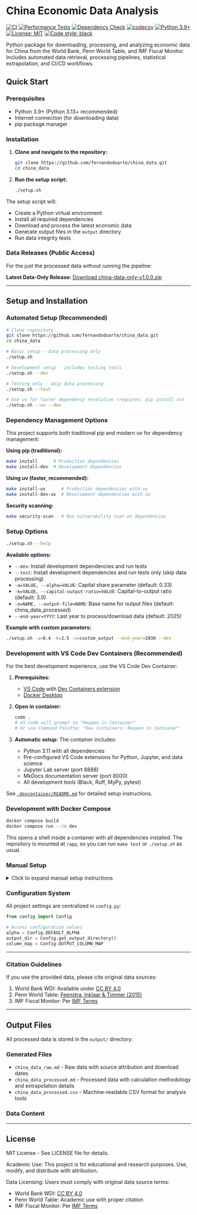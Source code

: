 # China Economic Data Analysis

[![CI](https://github.com/fernandoduarte/china_data/workflows/CI/badge.svg)](https://github.com/fernandoduarte/china_data/actions/workflows/ci.yml)
[![Performance Tests](https://github.com/fernandoduarte/china_data/workflows/Performance%20Testing/badge.svg)](https://github.com/fernandoduarte/china_data/actions/workflows/performance.yml)
[![Dependency Check](https://github.com/fernandoduarte/china_data/workflows/Dependency%20Management/badge.svg)](https://github.com/fernandoduarte/china_data/actions/workflows/dependency-check.yml)
[![codecov](https://codecov.io/gh/fernandoduarte/china_data/branch/main/graph/badge.svg)](https://codecov.io/gh/fernandoduarte/china_data)
[![Python 3.9+](https://img.shields.io/badge/python-3.9+-blue.svg)](https://www.python.org/downloads/)
[![License: MIT](https://img.shields.io/badge/License-MIT-yellow.svg)](https://opensource.org/licenses/MIT)
[![Code style: black](https://img.shields.io/badge/code%20style-black-000000.svg)](https://github.com/psf/black)

Python package for downloading, processing, and analyzing economic data for China from the World Bank,
Penn World Table, and IMF Fiscal Monitor. Includes automated data retrieval, processing pipelines,
statistical extrapolation, and CI/CD workflows.

## Quick Start

### Prerequisites

- Python 3.9+ (Python 3.13+ recommended)
- Internet connection (for downloading data)
- pip package manager

### Installation

1. **Clone and navigate to the repository:**

   ```bash
   git clone https://github.com/fernandoduarte/china_data.git
   cd china_data
   ```

2. **Run the setup script:**

   ```bash
   ./setup.sh
   ```

The setup script will:

- Create a Python virtual environment
- Install all required dependencies
- Download and process the latest economic data
- Generate output files in the `output` directory
- Run data integrity tests

### Data Releases (Public Access)

For the just the processed data without running the pipeline:

**Latest Data-Only Release:** [Download china-data-only-v1.0.0.zip](https://github.com/fernandoduarte/china_data/releases/latest)

---

## Setup and Installation

### Automated Setup (Recommended)

```bash
# Clone repository
git clone https://github.com/fernandoduarte/china_data.git
cd china_data

# Basic setup - data processing only
./setup.sh

# Development setup - includes testing tools
./setup.sh --dev

# Testing only - skip data processing
./setup.sh --test

# Use uv for faster dependency resolution (requires: pip install uv)
./setup.sh --uv --dev
```

### Dependency Management Options

This project supports both traditional pip and modern uv for dependency management:

**Using pip (traditional):**

```bash
make install      # Production dependencies
make install-dev  # Development dependencies
```

**Using uv (faster, recommended):**

```bash
make install-uv      # Production dependencies with uv
make install-dev-uv  # Development dependencies with uv
```

**Security scanning:**

```bash
make security-scan   # Run vulnerability scan on dependencies
```

### Setup Options

```bash
./setup.sh --help
```

**Available options:**

- `--dev`: Install development dependencies and run tests
- `--test`: Install development dependencies and run tests only (skip data processing)
- `-a=VALUE, --alpha=VALUE`: Capital share parameter (default: 0.33)
- `-k=VALUE, --capital-output-ratio=VALUE`: Capital-to-output ratio (default: 3.0)
- `-o=NAME, --output-file=NAME`: Base name for output files (default: china_data_processed)
- `--end-year=YYYY`: Last year to process/download data (default: 2025)

**Example with custom parameters:**

```bash
./setup.sh -a=0.4 -k=2.5 -o=custom_output --end-year=2030 --dev
```

### Development with VS Code Dev Containers (Recommended)

For the best development experience, use the VS Code Dev Container:

1. **Prerequisites:**

   - [VS Code](https://code.visualstudio.com/) with [Dev Containers extension](https://marketplace.visualstudio.com/items?itemName=ms-vscode-remote.remote-containers)
   - [Docker Desktop](https://www.docker.com/products/docker-desktop/)

2. **Open in container:**

   ```bash
   code .
   # VS Code will prompt to "Reopen in Container"
   # Or use Command Palette: "Dev Containers: Reopen in Container"
   ```

3. **Automatic setup:** The container includes:
   - Python 3.11 with all dependencies
   - Pre-configured VS Code extensions for Python, Jupyter, and data science
   - Jupyter Lab server (port 8888)
   - MkDocs documentation server (port 8000)
   - All development tools (Black, Ruff, MyPy, pytest)

See [`.devcontainer/README.md`](.devcontainer/README.md) for detailed setup instructions.

### Development with Docker Compose

```bash
docker compose build
docker compose run --rm dev
```

This opens a shell inside a container with all dependencies installed. The repository is mounted at `/app`,
so you can run `make test` or `./setup.sh` as usual.

### Manual Setup

<details>
<summary>Click to expand manual setup instructions</summary>

1. **Create virtual environment:**

   ```bash
   python -m venv venv
   # or: python3 -m venv venv
   ```

2. **Activate virtual environment:**

   ```bash
   # macOS/Linux:
   source venv/bin/activate

   # Windows:
   venv\Scripts\activate
   ```

3. **Install dependencies:**

   ```bash
   pip install --upgrade pip
   pip install setuptools>=67.0.0  # Required for Python 3.13+

   # Production dependencies:
   pip install -r requirements.txt

   # Development dependencies:
   pip install -r dev-requirements.txt
   ```

4. **Run the pipeline:**

   ```bash
   python china_data_downloader.py --end-year=2025
   python china_data_processor.py --end-year=2025
   ```

   </details>

### Configuration System

All project settings are centralized in `config.py`:

```python
from config import Config

# Access configuration values
alpha = Config.DEFAULT_ALPHA
output_dir = Config.get_output_directory()
column_map = Config.OUTPUT_COLUMN_MAP
```

---

### Citation Guidelines

If you use the provided data, please cite original data sources:

1. World Bank WDI: Available under [CC BY 4.0](https://creativecommons.org/licenses/by/4.0/)
2. Penn World Table: [Feenstra, Inklaar & Timmer (2015)](https://www.rug.nl/ggdc/productivity/pwt/)
3. IMF Fiscal Monitor: Per [IMF Terms](https://www.imf.org/external/terms.htm)

---

## Output Files

All processed data is stored in the `output/` directory:

### Generated Files

- `china_data_raw.md` - Raw data with source attribution and download dates
- `china_data_processed.md` - Processed data with calculation methodology and extrapolation details
- `china_data_processed.csv` - Machine-readable CSV format for analysis tools

### Data Content

---

## License

MIT License - See LICENSE file for details.

Academic Use: This project is for educational and research purposes. Use, modify, and distribute with attribution.

Data Licensing: Users must comply with original data source terms:

- World Bank WDI: [CC BY 4.0](https://creativecommons.org/licenses/by/4.0/)
- Penn World Table: Academic use with proper citation
- IMF Fiscal Monitor: Per [IMF Terms](https://www.imf.org/external/terms.htm)
